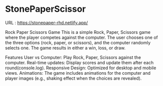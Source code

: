 # StonePaperScissor

URL : https://stonepaper-rhd.netlify.app/

Rock Paper Scissors Game
This is a simple Rock, Paper, Scissors game where the player competes against the computer. The user chooses one of the three options (rock, paper, or scissors), and the computer randomly selects one. The game results in either a win, loss, or draw.


Features
User vs Computer: Play Rock, Paper, Scissors against the computer.
Real-time updates: Display scores and update them after each round(console.log).
Responsive Design: Optimized for desktop and mobile views.
Animations: The game includes animations for the computer and player images (e.g., shaking effect when the choices are revealed).
